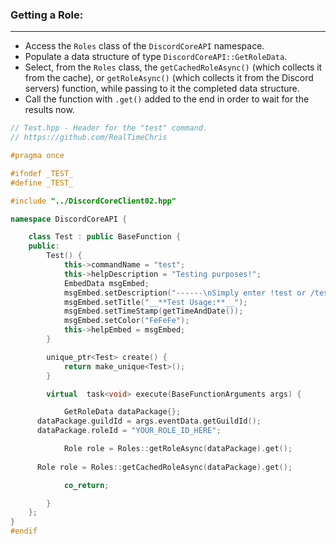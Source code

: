 ### **Getting a Role:**
---
- Access the `Roles` class of the `DiscordCoreAPI` namespace.
- Populate a data structure of type `DiscordCoreAPI::GetRoleData`.
- Select, from the `Roles` class, the `getCachedRoleAsync()` (which collects it from the cache), or `getRoleAsync()` (which collects it from the Discord servers) function, while passing to it the completed data structure.
- Call the function with `.get()` added to the end in order to wait for the results now.

```cpp
// Test.hpp - Header for the "test" command.
// https://github.com/RealTimeChris

#pragma once

#ifndef _TEST_
#define _TEST_

#include "../DiscordCoreClient02.hpp"

namespace DiscordCoreAPI {

	class Test : public BaseFunction {
	public:
		Test() {
			this->commandName = "test";
			this->helpDescription = "Testing purposes!";
			EmbedData msgEmbed;
			msgEmbed.setDescription("------\nSimply enter !test or /test!\n------");
			msgEmbed.setTitle("__**Test Usage:**__");
			msgEmbed.setTimeStamp(getTimeAndDate());
			msgEmbed.setColor("FeFeFe");
			this->helpEmbed = msgEmbed;
		}

		unique_ptr<Test> create() {
			return make_unique<Test>();
		}

		virtual  task<void> execute(BaseFunctionArguments args) {

			GetRoleData dataPackage{};
      dataPackage.guildId = args.eventData.getGuildId();
      dataPackage.roleId = "YOUR_ROLE_ID_HERE";

			Role role = Roles::getRoleAsync(dataPackage).get();
      
      Role role = Roles::getCachedRoleAsync(dataPackage).get();

			co_return;

		}
	};
}
#endif
```
